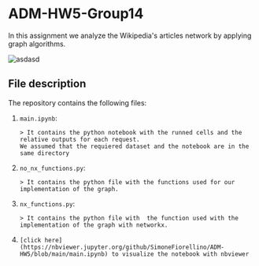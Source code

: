 # ADM-HW5-Group14
In this assignment we analyze the Wikipedia's articles network by applying graph algorithms.

![asdasd](https://user-images.githubusercontent.com/72950062/104137356-4f937700-539c-11eb-9f22-45beb7e9736d.jpg)

## File description
The repository contains the following files:
 1. `main.ipynb`:

        > It contains the python notebook with the runned cells and the relative outputs for each request.
        We assumed that the requiered dataset and the notebook are in the same directory
   
 2. `no_nx_functions.py`:

        > It contains the python file with the functions used for our implementation of the graph.

 3. `nx_functions.py`:

        > It contains the python file with  the function used with the implementation of the graph with networkx.
             
 4. `[click here](https://nbviewer.jupyter.org/github/SimoneFiorellino/ADM-HW5/blob/main/main.ipynb) to visualize the notebook with nbviewer`

     
      
        



